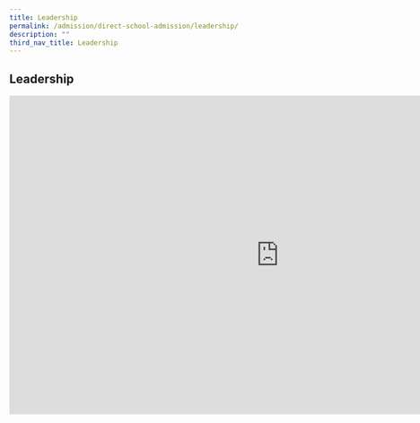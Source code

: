 ```yaml
---
title: Leadership
permalink: /admission/direct-school-admission/leadership/
description: ""
third_nav_title: Leadership
---
```

## Leadership

<iframe allowfullscreen="true" height="569" width="960" frameborder="0" src="https://docs.google.com/presentation/d/e/2PACX-1vQQKvRHQHAsrx--jlVMoaK-9jSWslhJsUJ_OaYCUGAxSmqOf8arU_7o8Ctbq2PvXogUObbtSiIDXVxp/embed?start=true&amp;loop=true&amp;delayms=3000"></iframe>